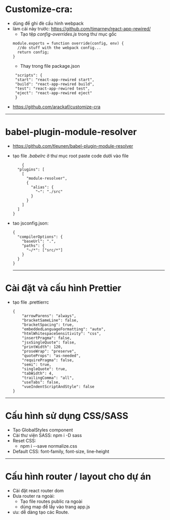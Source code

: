 # Customize-cra:

-   dùng để ghi đè cấu hình webpack
-   làm cái này trước: https://github.com/timarney/react-app-rewired/
    -   Tạo tệp _config-overrides.js_ trong thư mục gốc
    ```
    module.exports = function override(config, env) {
      //do stuff with the webpack config...
      return config;
    }
    ```
    -   Thay trong file package.json
    ```
     "scripts": {
     "start": "react-app-rewired start",
     "build": "react-app-rewired build",
     "test": "react-app-rewired test",
     "eject": "react-app-rewired eject"
     }
    ```
-   https://github.com/arackaf/customize-cra
<hr>

# babel-plugin-module-resolver

-   https://github.com/tleunen/babel-plugin-module-resolver
-   tạo file _.babelrc_ ở thư mục root paste code dưới vào file
    ```
    	{
      "plugins": [
    	[
    	  "module-resolver",
    	  {
    		"alias": {
    		  "~": "./src"
    		}
    	  }
    	]
      ]
    }
    ```
-   tao jsconfig.json:

    ```
    {
      "compilerOptions": {
    	"baseUrl": ".",
    	"paths": {
    	  "~/*": ["src/*"]
    	}
      }
    }

    ```

    <hr>

# Cài đặt và cấu hình Prettier

-   tạo file .prettierrc

    ```
    {
    	"arrowParens": "always",
    	"bracketSameLine": false,
    	"bracketSpacing": true,
    	"embeddedLanguageFormatting": "auto",
    	"htmlWhitespaceSensitivity": "css",
    	"insertPragma": false,
    	"jsxSingleQuote": false,
    	"printWidth": 120,
    	"proseWrap": "preserve",
    	"quoteProps": "as-needed",
    	"requirePragma": false,
    	"semi": true,
    	"singleQuote": true,
    	"tabWidth": 4,
    	"trailingComma": "all",
    	"useTabs": false,
    	"vueIndentScriptAndStyle": false
    }
    ```

<hr>

# Cấu hình sử dụng CSS/SASS

-   Tạo GlobalStyles component
-   Cài thư viện SASS: npm i -D sass
-   Reset CSS:
    -   npm i --save normalize.css
-   Default CSS: font-family, font-size, line-height
<hr>

# Cấu hình router / layout cho dự án

-   Cài đặt react router dom
-   Đưa router ra ngoài:
    -   Tạo file routes public ra ngoài
    -   dùng map để lấy vào trang app.js
-   ưu: dễ dàng tạo các Route.
